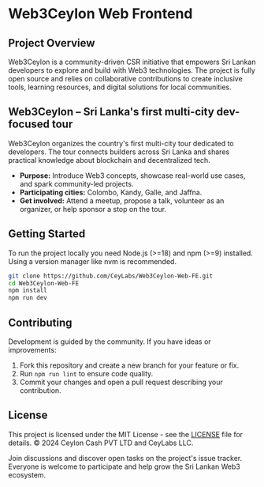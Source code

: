 # Web3Ceylon Web Frontend

## Project Overview
Web3Ceylon is a community-driven CSR initiative that empowers Sri Lankan developers to explore and build with Web3 technologies. The project is fully open source and relies on collaborative contributions to create inclusive tools, learning resources, and digital solutions for local communities.

## Web3Ceylon – Sri Lanka's first multi-city dev-focused tour
Web3Ceylon organizes the country's first multi-city tour dedicated to developers. The tour connects builders across Sri Lanka and shares practical knowledge about blockchain and decentralized tech.

- **Purpose:** Introduce Web3 concepts, showcase real-world use cases, and spark community-led projects.
- **Participating cities:** Colombo, Kandy, Galle, and Jaffna.
- **Get involved:** Attend a meetup, propose a talk, volunteer as an organizer, or help sponsor a stop on the tour.

## Getting Started
To run the project locally you need Node.js (>=18) and npm (>=9) installed. Using a version manager like nvm is recommended.

```sh
git clone https://github.com/CeyLabs/Web3Ceylon-Web-FE.git
cd Web3Ceylon-Web-FE
npm install
npm run dev
```

## Contributing
Development is guided by the community. If you have ideas or improvements:

1. Fork this repository and create a new branch for your feature or fix.
2. Run `npm run lint` to ensure code quality.
3. Commit your changes and open a pull request describing your contribution.

## License

This project is licensed under the MIT License - see the [LICENSE](LICENSE) file for details. © 2024 Ceylon Cash PVT LTD and CeyLabs LLC.

Join discussions and discover open tasks on the project's issue tracker. Everyone is welcome to participate and help grow the Sri Lankan Web3 ecosystem.
